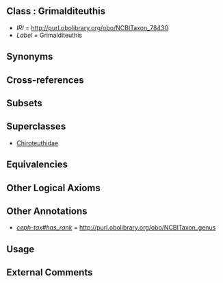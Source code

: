 
## Class : Grimalditeuthis

 * *IRI* = http://purl.obolibrary.org/obo/NCBITaxon_78430
 * *Label* = Grimalditeuthis

## Synonyms


## Cross-references


## Subsets


## Superclasses

 * [Chiroteuthidae](../../NCBITaxon/94/NCBITaxon_61694.md)

## Equivalencies


## Other Logical Axioms


## Other Annotations

 * *[ceph-tax#has_rank](../../ceph-tax#has/nk/ceph-tax#has_rank.md)* = http://purl.obolibrary.org/obo/NCBITaxon_genus

## Usage


## External Comments

